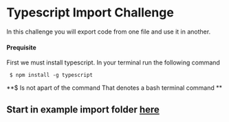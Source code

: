 # Typescript Import Challenge
In this challenge you will export code from one file and use it in another.

#### Prequisite
First we must install typescript. In your terminal run the following command
```
 $ npm install -g typescript
```
**$  Is not apart of the command That denotes a bash terminal command **

## Start in example import folder [here](https://github.com/SoftStackFactory/typescript-imports/tree/master/example-import)
